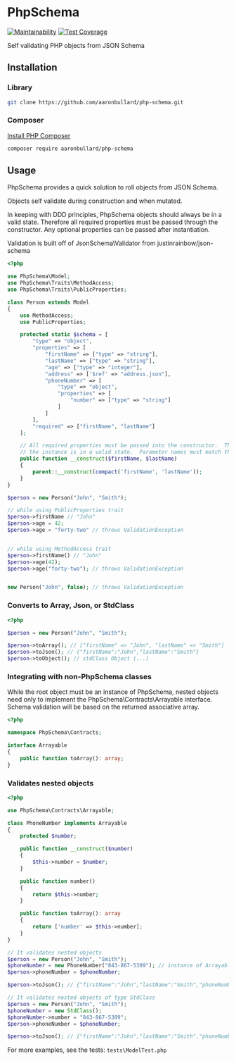 # PhpSchema
[![Maintainability](https://api.codeclimate.com/v1/badges/1f20be630457fe6b3c57/maintainability)](https://codeclimate.com/github/aaronbullard/php-schema/maintainability)
[![Test Coverage](https://api.codeclimate.com/v1/badges/1f20be630457fe6b3c57/test_coverage)](https://codeclimate.com/github/aaronbullard/php-schema/test_coverage)

Self validating PHP objects from JSON Schema

## Installation

### Library

```bash
git clone https://github.com/aaronbullard/php-schema.git
```

### Composer

[Install PHP Composer](https://getcomposer.org/doc/00-intro.md)

```bash
composer require aaronbullard/php-schema
```

## Usage

PhpSchema provides a quick solution to roll objects from JSON Schema.

Objects self validate during construction and when mutated.

In keeping with DDD principles, PhpSchema objects should always be in a valid state.  Therefore all required properties must be passed through the constructor.  Any optional properties can be passed after instantiation.

Validation is built off of JsonSchema\Validator from justinrainbow/json-schema


```php
<?php

use PhpSchema\Model;
use PhpSchema\Traits\MethodAccess;
use PhpSchema\Traits\PublicProperties;

class Person extends Model
{
    use MethodAccess;
    use PublicProperties;

    protected static $schema = [
        "type" => "object",
        "properties" => [
            "firstName" => ["type" => "string"],
            "lastName" => ["type" => "string"],
            "age" => ["type" => "integer"],
            "address" => ['$ref' => "address.json"],
            "phoneNumber" => [
                "type" => "object",
                "properties" => [
                    "number" => ["type" => "string"]
                ]
            ]
        ],
        "required" => ["firstName", "lastName"]
    ];

    // All required properties must be passed into the constructor.  This ensures
    // the instance is in a valid state.  Parameter names must match the schema.
    public function __construct($firstName, $lastName)
    {
        parent::__construct(compact('firstName', 'lastName'));
    }
}

$person = new Person("John", "Smith");

// while using PublicProperties trait
$person->firstName // "John"
$person->age = 42;
$person->age = "forty-two" // throws ValidationException


// while using MethodAccess trait
$person->firstName() // "John"
$person->age(42);
$person->age("forty-two"); // throws ValidationException


new Person("John", false); // throws ValidationException

```

### Converts to Array, Json, or StdClass
```php
<?php

$person = new Person("John", "Smith");

$person->toArray(); // ["firstName" => "John", "lastName" => "Smith"]
$person->toJson(); // {"firstName":"John","lastName":"Smith"}
$person->toObject(); // stdClass Object (...)
```

### Integrating with non-PhpSchema classes

While the root object must be an instance of PhpSchema, nested objects need only to implement the PhpSchema\Contracts\Arrayable interface.  Schema validation will be based on the returned associative array.

```php
<?php

namespace PhpSchema\Contracts;

interface Arrayable
{
    public function toArray(): array;
}
```

### Validates nested objects
```php
<?php

use PhpSchema\Contracts\Arrayable;

class PhoneNumber implements Arrayable
{
    protected $number;

    public function __construct($number)
    {
        $this->number = $number;
    }

    public function number()
    {
        return $this->number;
    }

    public function toArray(): array
    {
        return ['number' => $this->number];
    }
}

// It validates nested objects
$person = new Person("John", "Smith");
$phoneNumber = new PhoneNumber("843-867-5309"); // instance of Arrayable
$person->phoneNumber = $phoneNumber;

$person->toJson(); // {"firstName":"John","lastName":"Smith","phoneNumber":{"number":"843-867-5309"}}

// It validates nested objects of type StdClass
$person = new Person("John", "Smith");
$phoneNumber = new StdClass();
$phoneNumber->number = "843-867-5309";
$person->phoneNumber = $phoneNumber;

$person->toJson(); // {"firstName":"John","lastName":"Smith","phoneNumber":{"number":"843-867-5309"}}

```

For more examples, see the tests: `tests\ModelTest.php`